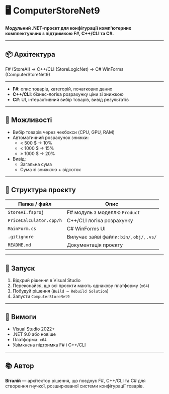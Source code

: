 # 🖥️ ComputerStoreNet9

**Модульний .NET-проєкт для конфігурації комп'ютерних комплектуючих з підтримкою F#, C++/CLI та C#.**

---

## 📦 Архітектура
F# (StoreAI) → C++/CLI (StoreLogicNet) → C# WinForms (ComputerStoreNet9)

---


- **F#**: опис товарів, категорій, початкових даних
- **C++/CLI**: бізнес-логіка розрахунку ціни зі знижкою
- **C#**: UI, інтерактивний вибір товарів, вивід результатів

---

## 🔧 Можливості

- Вибір товарів через чекбокси (CPU, GPU, RAM)
- Автоматичний розрахунок знижки:
  - < 500 $ → 10%
  - < 1000 $ → 15%
  - ≥ 1000 $ → 20%
- Вивід:
  - Загальна сума
  - Сума зі знижкою + відсоток

---

## 📁 Структура проєкту

| Папка / файл             | Опис                                           |
|--------------------------|------------------------------------------------|
| `StoreAI.fsproj`         | F# модуль з моделлю `Product`                 |
| `PriceCalculator.cpp/h`  | C++/CLI логіка розрахунку                     |
| `MainForm.cs`            | C# WinForms UI                                |
| `.gitignore`             | Вилучає зайві файли: `bin/`, `obj/`, `.vs/`   |
| `README.md`              | Документація проєкту                          |

---

## 🚀 Запуск

1. Відкрий рішення в Visual Studio
2. Переконайся, що всі проєкти мають однакову платформу (`x64`)
3. Побудуй рішення (`Build → Rebuild Solution`)
4. Запусти `ComputerStoreNet9`

---

## 📌 Вимоги

- Visual Studio 2022+
- .NET 9.0 або новіше
- Платформа: `x64`
- Увімкнена підтримка F# і C++/CLI

---

## 📚 Автор

**Віталій** — архітектор рішення, що поєднує F#, C++/CLI та C# для створення гнучкої, розширюваної системи конфігурації товарів.

